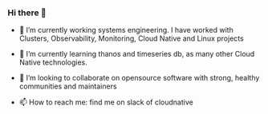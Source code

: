 ### Hi there 👋


- 🔭 I’m currently working systems engineering. I have worked with Clusters, Observability, Monitoring, Cloud Native and Linux projects
- 🌱 I’m currently learning thanos and timeseries db, as many other Cloud Native technologies.

- 👯 I’m looking to collaborate on opensource software with strong, healthy communities and maintainers

- 📫 How to reach me: find me on slack of cloudnative
